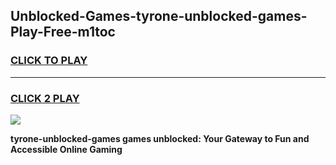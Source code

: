 
## Unblocked-Games-tyrone-unblocked-games-Play-Free-m1toc
<h3>
<a href="https://premium76.site?title=tyrone-unblocked-games&ref=19M">CLICK TO PLAY</a></h3>
<hr>

<h3>
<a href="https://premium76.site?title=tyrone-unblocked-games&ref=19M">CLICK 2 PLAY</a>
  
</h3>

<a href="https://premium76.site?title=tyrone-unblocked-games&ref=19M"><img src="https://clearcache.store/games.png"></a>


**tyrone-unblocked-games games unblocked: Your Gateway to Fun and Accessible Online Gaming**
